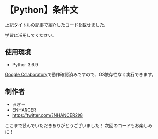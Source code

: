 # 【Python】条件文

上記タイトルの記事で紹介したコードを載せました。

学習に活用してください。

## 使用環境

* Python 3.6.9

[Google Colaboratory](https://www.anaconda.com/distribution/)で動作確認済みですので、OS依存性なく実行できます。


## 制作者

* おぎー
* ENHANCER
* https://twitter.com/ENHANCER298

ここまで読んでいただきありがとうございました！
次回のコードもお楽しみに！
